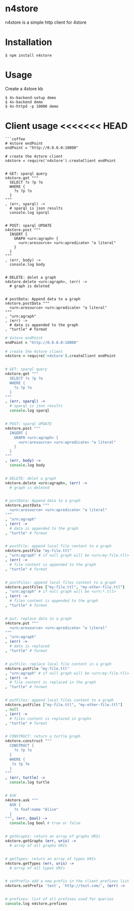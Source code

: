 


# n4store

n4store is a simple http client for 4store

# Installation 

    $ npm install n4store

# Usage 

Create a 4store kb 

    $ 4s-backend-setup demo
    $ 4s-backend demo
    $ 4s-httpd -p 10000 demo

Client usage 
<<<<<<< HEAD
=======
    ```coffee
    # 4store endPoint
    endPoint = "http://0.0.0.0:10000"

    # create the 4store client
    n4store = require('n4store').createClient endPoint
    
    
    # GET: sparql query
    n4store.get """
      SELECT ?s ?p ?o 
      WHERE {
        ?s ?p ?o
      }
    """
    , (err, sparql) ->
      # sparql is json results
      console.log sparql


    # POST: sparql UPDATE
    n4store.post """
      INSERT {
        GRAPH <urn:agraph> {
          <urn:aresource> <urn:apredicate> "a literal"
        }
      }
    """
    , (err, body) ->
      console.log body


    # DELETE: delet a graph
    n4store.delete <urn:agraph>, (err) ->
      # graph is deleted


    # postData: Append data to a graph
    n4store.postData """
      <urn:aresource> <urn:apredicate> "a literal"
    """
    , "urn:agraph"
    , (err) ->
      # data is appended to the graph
    , "turtle" # format


```coffeescript
# 4store endPoint
endPoint = "http://0.0.0.0:10000"

# create the 4store client
n4store = require('n4store').createClient endPoint


# GET: sparql query
n4store.get """
  SELECT ?s ?p ?o 
  WHERE {
    ?s ?p ?o
  }
"""
, (err, sparql) ->
  # sparql is json results
  console.log sparql


# POST: sparql UPDATE
n4store.post """
  INSERT {
    GRAPH <urn:agraph> {
      <urn:aresource> <urn:apredicate> "a literal"
    }
  }
"""
, (err, body) ->
  console.log body


# DELETE: delet a graph
n4store.delete <urn:agraph>, (err) ->
  # graph is deleted


# postData: Append data to a graph
n4store.postData """
  <urn:aresource> <urn:apredicate> "a literal"
"""
, "urn:agraph"
, (err) ->
  # data is appended to the graph
, "turtle" # format


# postFile: append local file content to a graph
n4store.postFile "my-file.ttl"
, "urn:agraph" # if null graph will be <urn:my-file.tll>
, (err) ->
  # file content is appended to the graph
, "turtle" # format


# postFiles: append local files content to a graph
n4store.postFiles ["my-file.ttl", "my-other-file.ttl"]
, "urn:agraph" # if null graph will be <urn:*.tll>
, (err) ->
  # files content is appended to the graph
, "turtle" # format


# put: replace data in a graph
n4store.put """
  <urn:aresource> <urn:apredicate> "a literal"
"""
, "urn:agraph"
, (err) ->
  # data is replaced
, "turtle" # format


# putFile: replace local file content in a graph
n4store.putFile "my-file.ttl"
, "urn:agraph" # if null graph will be <urn:my-file.tll>
, (err) ->
  # file content is replaced in the graph
, "turtle" # format


# putFiles: append local files content to a graph
n4store.putFiles ["my-file.ttl", "my-other-file.ttl"]
, null
, (err) ->
  # files content is replaced in graphs
, "turtle" # format


# CONSTRUCT: return a turtle graph
n4store.construct """
  CONSTRUCT {
    ?s ?p ?o
  }
  WHERE {
   ?s ?p ?o 
  }
"""
, (err, turtle) ->
  console.log turtle


# ASK
n4store.ask """
  ASK {
    ?s foaf:name "Alice"
  }
""", (err, bool) ->
  console.log bool # true or false


# getGraphs: return an array of graphs URIs
n4store.getGraphs (err, uris) ->
  # array of all graphs URIs


# getTypes: return an array of types URIs
n4store.getTypes (err, uris) ->
  # array of all types URIs


# setPrefix add a new prefix in the client prefixes list
n4store.setPrefix 'test', 'http://test.com/', (err) ->


# prefixes: list of all prefixes used for queries
console.log n4store.prefixes 
```

